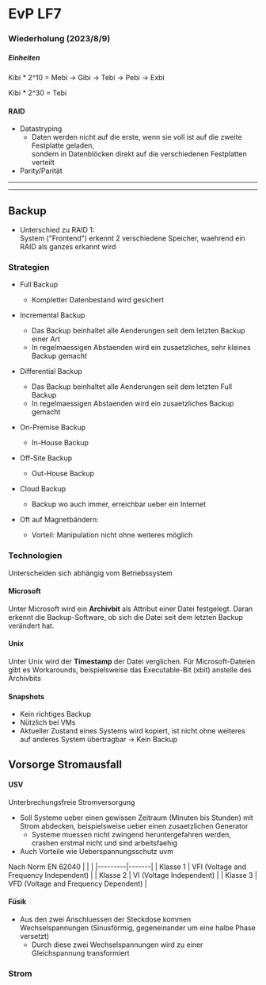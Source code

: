 # EvP LF7
### Wiederholung (2023/8/9)
##### Einheiten
Kibi * 2^10 = Mebi
-> Gibi -> Tebi -> Pebi -> Exbi

Kibi * 2^30 = Tebi

#### RAID
* Datastryping
    - Daten werden nicht auf die erste, wenn sie voll ist auf die zweite Festplatte geladen,  
    sondern in Datenblöcken direkt auf die verschiedenen Festplatten verteilt
* Parity/Parität

____________
____________

## Backup
* Unterschied zu RAID 1:  
    System ("Frontend") erkennt 2 verschiedene Speicher, waehrend ein RAID als ganzes erkannt wird

### Strategien
* Full Backup
    - Kompletter Datenbestand wird gesichert
* Incremental Backup
    - Das Backup beinhaltet alle Aenderungen seit dem letzten Backup einer Art
    - In regelmaessigen Abstaenden wird ein zusaetzliches, sehr kleines Backup gemacht
* Differential Backup
    - Das Backup beinhaltet alle Aenderungen seit dem letzten Full Backup
    - In regelmaessigen Abstaenden wird ein zusaetzliches Backup gemacht
  

* On-Premise Backup
    - In-House Backup
* Off-Site Backup
    - Out-House Backup
* Cloud Backup
    - Backup wo auch immer, erreichbar ueber ein Internet
* Oft auf Magnetbändern:
    - Vorteil: Manipulation nicht ohne weiteres möglich

### Technologien
Unterscheiden sich abhängig vom Betriebssystem

#### Microsoft
Unter Microsoft wird ein __Archivbit__ als Attribut einer Datei festgelegt. Daran erkennt die Backup-Software, ob sich die Datei seit dem letzten Backup verändert hat.

#### Unix
Unter Unix wird der __Timestamp__ der Datei verglichen. Für Microsoft-Dateien gibt es Workarounds, beispielsweise das Executable-Bit (xbit) anstelle des Archivbits

#### Snapshots
* Kein richtiges Backup
* Nützlich bei VMs
* Aktueller Zustand eines Systems wird kopiert, ist nicht ohne weiteres auf anderes System übertragbar -> Kein Backup


## Vorsorge Stromausfall
#### USV
<!-- Muss wahrscheinlich ueberarbeitet werden, hatte nen Kater -->
Unterbrechungsfreie Stromversorgung
- Soll Systeme ueber einen gewissen Zeitraum (Minuten bis Stunden) mit Strom abdecken, beispielsweise ueber einen zusaetzlichen Generator
    * Systeme muessen nicht zwingend heruntergefahren werden, crashen erstmal nicht und sind arbeitsfaehig
- Auch Vorteile wie Ueberspannungsschutz uvm

Nach Norm EN 62040
| | |
|---------|-------|
| Klasse 1 | VFI (Voltage and Frequency Independent) |
| Klasse 2 | VI (Voltage Independent) |
| Klasse 3 | VFD (Voltage and Frequency Dependent) |



#### Füsik
- Aus den zwei Anschluessen der Steckdose kommen Wechselspannungen (Sinusförmig, gegeneinander um eine halbe Phase versetzt)
    * Durch diese zwei Wechselspannungen wird zu einer Gleichspannung transformiert


### Strom

